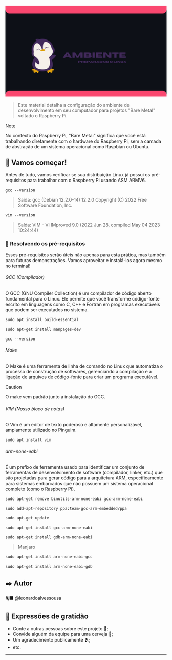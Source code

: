 ![RPIamb.jpg](https://raw.githubusercontent.com/leonardoalvessousa/RaspAsmBareMetal/refs/heads/main/Aula%20Zero/RPIamb.jpg)


>Este material detalha a configuração do ambiente de desenvolvimento em seu computador para projetos "Bare Metal" voltado o Raspberry Pi.

 > [!NOTE]
> No contexto do Raspberry Pi, "Bare Metal" significa que você está trabalhando diretamente com o hardware do Raspberry Pi, sem a camada de abstração de um sistema operacional como Raspbian ou Ubuntu.


## 🚀 Vamos começar!

Antes de tudo, vamos verificar se sua distribuição Linux já possui os pré-requisitos para trabalhar com o Raspberry Pi usando ASM ARMV6.

```
gcc --version
```
> Saída:
> gcc (Debian 12.2.0-14) 12.2.0
   Copyright (C) 2022 Free Software Foundation, Inc.
   
```
vim --version
```
>Saída:
>VIM - Vi IMproved 9.0 (2022 Jun 28, compiled May 04 2023 10:24:44)

### 🔧 Resolvendo os pré-requisitos

Esses pré-requisitos serão úteis não apenas para esta prática, mas também para futuras demonstrações. Vamos aproveitar e instalá-los agora mesmo no terminal!


###### GCC (Compilador)

O GCC (GNU Compiler Collection) é um compilador de código aberto fundamental para o Linux. Ele permite que você transforme código-fonte escrito em linguagens como C, C++ e Fortran em programas executáveis que podem ser executados no sistema.

```
sudo apt install build-essential
```

```
sudo apt-get install manpages-dev
```

```
gcc --version
```


###### Make

O Make é uma ferramenta de linha de comando no Linux que automatiza o processo de construção de softwares, gerenciando a compilação e a ligação de arquivos de código-fonte para criar um programa executável.

> [!CAUTION]
> O make vem padrão junto a instalação do GCC.


###### VIM (Nosso bloco de notas)

O Vim é um editor de texto poderoso e altamente personalizável, amplamente utilizado no Pinguim.

```
sudo apt install vim
```


###### arm-none-eabi

É um prefixo de ferramenta usado para identificar um conjunto de ferramentas de desenvolvimento de software (compilador, linker, etc.) que são projetadas para gerar código para a arquitetura ARM, especificamente para sistemas embarcados que não possuem um sistema operacional completo (como o Raspberry Pi).

```
sudo apt-get remove binutils-arm-none-eabi gcc-arm-none-eabi
```

```
sudo add-apt-repository ppa:team-gcc-arm-embedded/ppa
```

```
sudo apt-get update
```
 
```
sudo apt-get install gcc-arm-none-eabi
```

```
sudo apt-get install gdb-arm-none-eabi
```

> Manjaro
```
sudo apt-get install arm-none-eabi-gcc
```

```
sudo apt-get install arm-none-eabi-gdb
```


## ✒️ Autor
🐈‍⬛ @leonardoalvessousa
  
## 🎁 Expressões de gratidão

* Conte a outras pessoas sobre este projeto 📢;
* Convide alguém da equipe para uma cerveja 🍺;
* Um agradecimento publicamente 🫂;
* etc.


---
